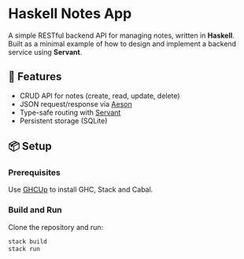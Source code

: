 # Haskell Notes App

A simple RESTful backend API for managing notes, written in **Haskell**.  
Built as a minimal example of how to design and implement a backend service using **Servant**.

## 🚀 Features

- CRUD API for notes (create, read, update, delete)
- JSON request/response via [Aeson](https://hackage.haskell.org/package/aeson)
- Type-safe routing with [Servant](https://hackage.haskell.org/package/servant)
- Persistent storage (SQLite)

## 📦 Setup

### Prerequisites

Use [GHCUp](https://www.haskell.org/ghcup/) to install GHC, Stack and Cabal.

### Build and Run

Clone the repository and run:

```bash
stack build
stack run
```
